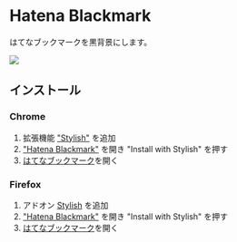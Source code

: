 # Hatena Blackmark

はてなブックマークを黒背景にします。

<img class="lb-image" src="https://userstyles.org/style_screenshots/121364_after.png?r=1449052029" style="max-width: 400px;">

## インストール

### Chrome

1. 拡張機能 ["Stylish"](https://chrome.google.com/webstore/detail/stylish/fjnbnpbmkenffdnngjfgmeleoegfcffe?hl=ja) を追加
1. ["Hatena Blackmark"](https://userstyles.org/styles/121364/hatena-blackmark) を開き "Install with Stylish" を押す
1. [はてなブックマーク](http://b.hatena.ne.jp/)を開く

### Firefox

1. アドオン [Stylish](https://addons.mozilla.org/ja/firefox/addon/stylish/) を追加
1. ["Hatena Blackmark"](https://userstyles.org/styles/121364/hatena-blackmark) を開き "Install with Stylish" を押す
1. [はてなブックマーク](http://b.hatena.ne.jp/)を開く
